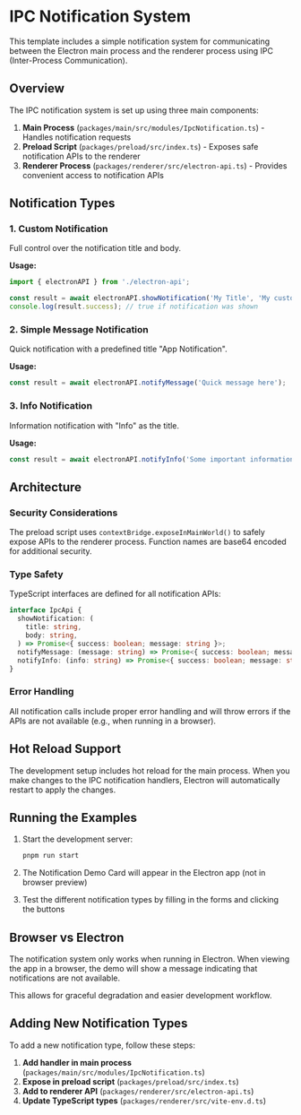 # IPC Notification System

This template includes a simple notification system for communicating between the Electron main process and the renderer process using IPC (Inter-Process Communication).

## Overview

The IPC notification system is set up using three main components:

1. **Main Process** (`packages/main/src/modules/IpcNotification.ts`) - Handles notification requests
2. **Preload Script** (`packages/preload/src/index.ts`) - Exposes safe notification APIs to the renderer
3. **Renderer Process** (`packages/renderer/src/electron-api.ts`) - Provides convenient access to notification APIs

## Notification Types

### 1. Custom Notification

Full control over the notification title and body.

**Usage:**

```typescript
import { electronAPI } from './electron-api';

const result = await electronAPI.showNotification('My Title', 'My custom message');
console.log(result.success); // true if notification was shown
```

### 2. Simple Message Notification

Quick notification with a predefined title "App Notification".

**Usage:**

```typescript
const result = await electronAPI.notifyMessage('Quick message here');
```

### 3. Info Notification

Information notification with "Info" as the title.

**Usage:**

```typescript
const result = await electronAPI.notifyInfo('Some important information');
```

## Architecture

### Security Considerations

The preload script uses `contextBridge.exposeInMainWorld()` to safely expose APIs to the renderer process. Function names are base64 encoded for additional security.

### Type Safety

TypeScript interfaces are defined for all notification APIs:

```typescript
interface IpcApi {
  showNotification: (
    title: string,
    body: string,
  ) => Promise<{ success: boolean; message: string }>;
  notifyMessage: (message: string) => Promise<{ success: boolean; message: string }>;
  notifyInfo: (info: string) => Promise<{ success: boolean; message: string }>;
}
```

### Error Handling

All notification calls include proper error handling and will throw errors if the APIs are not available (e.g., when running in a browser).

## Hot Reload Support

The development setup includes hot reload for the main process. When you make changes to the IPC notification handlers, Electron will automatically restart to apply the changes.

## Running the Examples

1. Start the development server:

   ```bash
   pnpm run start
   ```

2. The Notification Demo Card will appear in the Electron app (not in browser preview)

3. Test the different notification types by filling in the forms and clicking the buttons

## Browser vs Electron

The notification system only works when running in Electron. When viewing the app in a browser, the demo will show a message indicating that notifications are not available.

This allows for graceful degradation and easier development workflow.

## Adding New Notification Types

To add a new notification type, follow these steps:

1. **Add handler in main process** (`packages/main/src/modules/IpcNotification.ts`)
2. **Expose in preload script** (`packages/preload/src/index.ts`)
3. **Add to renderer API** (`packages/renderer/src/electron-api.ts`)
4. **Update TypeScript types** (`packages/renderer/src/vite-env.d.ts`)
